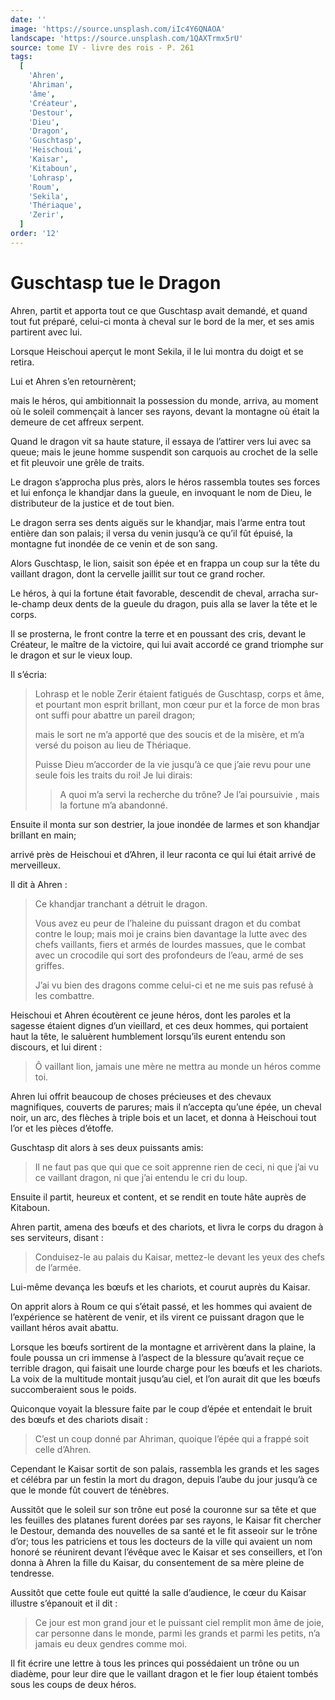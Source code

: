 ```yaml
---
date: ''
image: 'https://source.unsplash.com/iIc4Y6QNAOA'
landscape: 'https://source.unsplash.com/1QAXTrmx5rU'
source: tome IV - livre des rois - P. 261
tags:
  [
    'Ahren',
    'Ahriman',
    'âme',
    'Créateur',
    'Destour',
    'Dieu',
    'Dragon',
    'Guschtasp',
    'Heischoui',
    'Kaisar',
    'Kitaboun',
    'Lohrasp',
    'Roum',
    'Sekila',
    'Thériaque',
    'Zerir',
  ]
order: '12'
---
```


# Guschtasp tue le Dragon

Ahren, partit et apporta tout ce que Guschtasp avait demandé, et quand tout fut préparé, celui-ci monta à cheval sur le bord de la mer, et ses amis partirent avec lui.

Lorsque Heischoui aperçut le mont Sekila, il le lui montra du doigt et se retira.

Lui et Ahren s’en retournèrent;

mais le héros, qui ambitionnait la possession du monde, arriva, au moment où le soleil commençait à lancer ses rayons, devant la montagne où était la demeure de cet affreux serpent.

Quand le dragon vit sa haute stature, il essaya de l’attirer vers lui avec sa queue; mais le jeune homme suspendit son carquois au crochet de la selle et fit pleuvoir une grêle de traits.

Le dragon s’approcha plus près, alors le héros rassembla toutes ses forces et lui enfonça le khandjar dans la gueule, en invoquant le nom de Dieu, le distributeur de la justice et de tout bien.

Le dragon serra ses dents aiguës sur le khandjar, mais l’arme entra tout entière dan son palais; il versa du venin jusqu’à ce qu’il fût épuisé, la montagne fut inondée de ce venin et de son sang.

Alors Guschtasp, le lion, saisit son épée et en frappa un coup sur la tête du vaillant dragon, dont la cervelle jaillit sur tout ce grand rocher.

Le héros, à qui la fortune était favorable, descendit de cheval, arracha sur-le-champ deux dents de la gueule du dragon, puis alla se laver la tête et le corps.

Il se prosterna, le front contre la terre et en poussant des cris, devant le Créateur, le maître de la victoire, qui
lui avait accordé ce grand triomphe sur le dragon et sur le vieux loup.

Il s’écria:

> Lohrasp et le noble Zerir étaient fatigués de Guschtasp, corps et âme, et pourtant mon esprit brillant, mon cœur pur et la force de mon bras ont suffi pour abattre un pareil dragon;
>
> mais le sort ne m’a apporté que des soucis et de la misère, et m’a versé du poison au lieu de Thériaque.
>
> Puisse Dieu m’accorder de la vie jusqu’à ce que j’aie revu pour une seule fois les traits du roi! Je lui dirais:
>
> > A quoi m’a servi la recherche du trône? Je l’ai poursuivie , mais la fortune m’a abandonné.

Ensuite il monta sur son destrier, la joue inondée de larmes et son khandjar brillant en main;

arrivé près de Heischoui et d’Ahren, il leur raconta ce qui lui était arrivé de merveilleux.

Il dit à Ahren :

> Ce khandjar tranchant a détruit le dragon.
>
> Vous avez eu peur de l’haleine du puissant dragon et du combat contre le loup; mais moi je crains bien davantage la lutte avec des chefs vaillants, fiers et armés de lourdes massues, que le combat avec un crocodile qui sort des profondeurs de l’eau, armé de ses griffes.
>
> J’ai vu bien des dragons comme celui-ci et ne me suis pas refusé à les combattre.

Heischoui et Ahren écoutèrent ce jeune héros, dont les paroles et la sagesse étaient dignes d’un vieillard, et ces deux hommes, qui portaient haut la tête, le saluèrent humblement lorsqu’ils eurent entendu son discours, et lui dirent :

> Ô vaillant lion, jamais une mère ne mettra au monde un héros comme toi.

Ahren lui offrit beaucoup de choses précieuses et des chevaux magnifiques, couverts de parures; mais il n’accepta qu’une épée, un cheval noir, un arc, des flèches à triple bois et un lacet, et donna à Heischoui tout l’or et les pièces d’étoffe.

Guschtasp dit alors à ses deux puissants amis:

> Il ne faut pas que qui que ce soit apprenne rien de ceci, ni que j’ai vu ce vaillant dragon, ni que j’ai entendu le cri du loup.

Ensuite il partit, heureux et content, et se rendit en toute hâte auprès de Kitaboun.

Ahren partit, amena des bœufs et des chariots, et livra le corps du dragon à ses serviteurs, disant :

> Conduisez-le au palais du Kaisar, mettez-le devant les yeux des chefs de l’armée.

Lui-même devança les bœufs et les chariots, et courut auprès du Kaisar.

On apprit alors à Roum ce qui s’était passé, et les hommes qui avaient de l’expérience se hatèrent de venir, et ils virent ce puissant dragon que le vaillant héros avait abattu.

Lorsque les bœufs sortirent de la montagne et arrivèrent dans la plaine, la foule poussa un cri immense à l’aspect de la blessure qu’avait reçue ce terrible dragon, qui faisait une lourde charge pour les bœufs et les chariots. La voix de la multitude montait jusqu’au ciel, et l’on aurait dit que les bœufs succomberaient sous le poids.

Quiconque voyait la blessure faite par le coup d’épée et entendait le bruit des bœufs et des chariots disait :

> C’est un coup donné par Ahriman, quoique l’épée qui a frappé soit celle d’Ahren.

Cependant le Kaisar sortit de son palais, rassembla les grands et les sages et célébra par un festin la mort du dragon, depuis l’aube du jour jusqu’à ce que le monde fût couvert de ténèbres.

Aussitôt que le soleil sur son trône eut posé la couronne sur sa tête et que les feuilles des platanes furent dorées par ses rayons, le Kaisar fit chercher le Destour, demanda des nouvelles de sa santé et le fit asseoir sur le trône d’or; tous les patriciens et tous les docteurs de la ville qui avaient un nom honoré se réunirent devant l’évêque avec le
Kaisar et ses conseillers, et l’on donna à Ahren la fille du Kaisar, du consentement de sa mère pleine de tendresse.

Aussitôt que cette foule eut quitté la salle d’audience, le cœur du Kaisar illustre s’épanouit et il dit :

> Ce jour est mon grand jour et le puissant ciel remplit mon âme de joie, car personne dans le monde, parmi les grands et parmi les petits, n’a jamais eu deux gendres comme moi.

Il fit écrire une lettre à tous les princes qui possédaient un trône ou un diadème, pour leur dire que le vaillant dragon et le fier loup étaient tombés sous les coups de deux héros.

